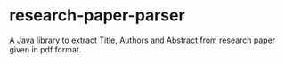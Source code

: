 research-paper-parser
=====================
A Java library to extract Title, Authors and Abstract from research paper given in pdf format.
